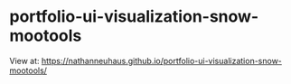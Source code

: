 # portfolio-ui-visualization-snow-mootools
View at: https://nathanneuhaus.github.io/portfolio-ui-visualization-snow-mootools/ 
